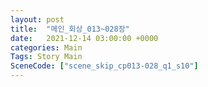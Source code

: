 ```yaml
---
layout: post
title:  "메인_회상_013~028장"
date:   2021-12-14 03:00:00 +0000
categories: Main
Tags: Story Main
SceneCode: ["scene_skip_cp013-028_q1_s10"]
---
```

